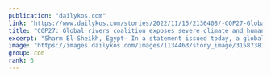 ```yaml
---
publication: "dailykos.com"
link: "https://www.dailykos.com/stories/2022/11/15/2136408/-COP27-Global-rivers-coalition-exposes-severe-climate-and-human-rights-risk-of-new-hydropower-dams"
title: "COP27: Global rivers coalition exposes severe climate and human rights risk of new hydropower dams"
excerpt: "Sharm El-Sheikh, Egypt— In a statement issued today, a global river and human rights coalition at the United Nations (UN) Climate Change Conference (COP27) called both on governments to avoid includin"
image: "https://images.dailykos.com/images/1134463/story_image/315873816_2193982677456483_333212564692450797_n.jpg?1668557806"
group: con
rank: 6
---
```

